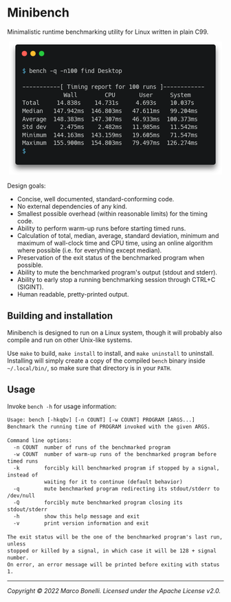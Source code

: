 Minibench
=========

Minimalistic runtime benchmarking utility for Linux written in plain C99.

<p align="center"><img title="Screenshot" src="screenshot.png"></img></p>

Design goals:

- Concise, well documented, standard-conforming code.
- No external dependencies of any kind.
- Smallest possible overhead (within reasonable limits) for the timing code.
- Ability to perform warm-up runs before starting timed runs.
- Calculation of total, median, average, standard deviation, minimum and maximum
  of wall-clock time and CPU time, using an online algorithm where possible
  (i.e. for everything except median).
- Preservation of the exit status of the benchmarked program when possible.
- Ability to mute the benchmarked program's output (stdout and stderr).
- Ability to early stop a running benchmarking session through CTRL+C (SIGINT).
- Human readable, pretty-printed output.

Building and installation
-------------------------

Minibench is designed to run on a Linux system, though it will probably also
compile and run on other Unix-like systems.

Use `make` to build, `make install` to install, and `make uninstall` to
uninstall. Installing will simply create a copy of the compiled `bench` binary
inside `~/.local/bin/`, so make sure that directory is in your `PATH`.

Usage
-----

Invoke `bench -h` for usage information:

```
Usage: bench [-hkqQv] [-n COUNT] [-w COUNT] PROGRAM [ARGS...]
Benchmark the running time of PROGRAM invoked with the given ARGS.

Command line options:
  -n COUNT  number of runs of the benchmarked program
  -w COUNT  number of warm-up runs of the benchmarked program before timed runs
  -k        forcibly kill benchmarked program if stopped by a signal, instead of
            waiting for it to continue (default behavior)
  -q        mute benchmarked program redirecting its stdout/stderr to /dev/null
  -Q        forcibly mute benchmarked program closing its stdout/stderr
  -h        show this help message and exit
  -v        print version information and exit

The exit status will be the one of the benchmarked program's last run, unless
stopped or killed by a signal, in which case it will be 128 + signal number.
On error, an error message will be printed before exiting with status 1.
```

---

*Copyright &copy; 2022 Marco Bonelli. Licensed under the Apache License v2.0.*
